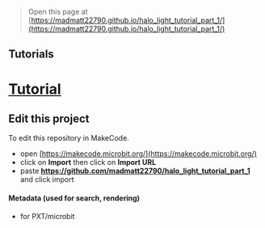 
> Open this page at [https://madmatt22790.github.io/halo_light_tutorial_part_1/](https://madmatt22790.github.io/halo_light_tutorial_part_1/)

## Tutorials

# [Tutorial](/halo_light_tutorial_Part_1/tutorial.md)

## Edit this project

To edit this repository in MakeCode.

* open [https://makecode.microbit.org/](https://makecode.microbit.org/)
* click on **Import** then click on **Import URL**
* paste **https://github.com/madmatt22790/halo_light_tutorial_part_1** and click import

#### Metadata (used for search, rendering)

* for PXT/microbit
<script src="https://makecode.com/gh-pages-embed.js"></script><script>makeCodeRender("{{ site.makecode.home_url }}", "{{ site.github.owner_name }}/{{ site.github.repository_name }}");</script>
